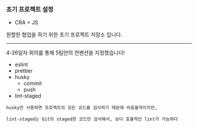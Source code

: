 ### 초기 프로젝트 설정

- CRA + JS

원할한 협업을 하기 위한 초기 프로젝트 저장소 입니다.

---

4-26일자 회의를 통해 5팀만의 컨벤션을 지정했습니다!

- eslint
- prettier
- husky
  - commit
  - push
- lint-staged

```tsx
husky만 사용하면 프로젝트의 모든 코드를 검사히기 때문에 비효율적이지만,

lint-staged는 Git의 staged한 코드만 검사해서, 보다 효율적인 lint가 가능하다
```
